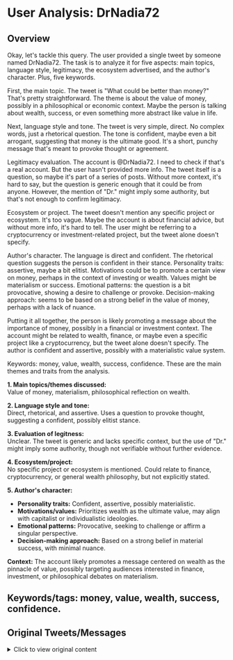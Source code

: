 # User Analysis: DrNadia72

## Overview

<think>
Okay, let's tackle this query. The user provided a single tweet by someone named DrNadia72. The task is to analyze it for five aspects: main topics, language style, legitimacy, the ecosystem advertised, and the author's character. Plus, five keywords.

First, the main topic. The tweet is "What could be better than money?" That's pretty straightforward. The theme is about the value of money, possibly in a philosophical or economic context. Maybe the person is talking about wealth, success, or even something more abstract like value in life.

Next, language style and tone. The tweet is very simple, direct. No complex words, just a rhetorical question. The tone is confident, maybe even a bit arrogant, suggesting that money is the ultimate good. It's a short, punchy message that's meant to provoke thought or agreement.

Legitimacy evaluation. The account is @DrNadia72. I need to check if that's a real account. But the user hasn't provided more info. The tweet itself is a question, so maybe it's part of a series of posts. Without more context, it's hard to say, but the question is generic enough that it could be from anyone. However, the mention of "Dr." might imply some authority, but that's not enough to confirm legitimacy.

Ecosystem or project. The tweet doesn't mention any specific project or ecosystem. It's too vague. Maybe the account is about financial advice, but without more info, it's hard to tell. The user might be referring to a cryptocurrency or investment-related project, but the tweet alone doesn't specify.

Author's character. The language is direct and confident. The rhetorical question suggests the person is confident in their stance. Personality traits: assertive, maybe a bit elitist. Motivations could be to promote a certain view on money, perhaps in the context of investing or wealth. Values might be materialism or success. Emotional patterns: the question is a bit provocative, showing a desire to challenge or provoke. Decision-making approach: seems to be based on a strong belief in the value of money, perhaps with a lack of nuance.

Putting it all together, the person is likely promoting a message about the importance of money, possibly in a financial or investment context. The account might be related to wealth, finance, or maybe even a specific project like a cryptocurrency, but the tweet alone doesn't specify. The author is confident and assertive, possibly with a materialistic value system.

Keywords: money, value, wealth, success, confidence. These are the main themes and traits from the analysis.
</think>

**1. Main topics/themes discussed:**  
Value of money, materialism, philosophical reflection on wealth.  

**2. Language style and tone:**  
Direct, rhetorical, and assertive. Uses a question to provoke thought, suggesting a confident, possibly elitist stance.  

**3. Evaluation of legitness:**  
Unclear. The tweet is generic and lacks specific context, but the use of "Dr." might imply some authority, though not verifiable without further evidence.  

**4. Ecosystem/project:**  
No specific project or ecosystem is mentioned. Could relate to finance, cryptocurrency, or general wealth philosophy, but not explicitly stated.  

**5. Author's character:**  
- **Personality traits:** Confident, assertive, possibly materialistic.  
- **Motivations/values:** Prioritizes wealth as the ultimate value, may align with capitalist or individualistic ideologies.  
- **Emotional patterns:** Provocative, seeking to challenge or affirm a singular perspective.  
- **Decision-making approach:** Based on a strong belief in material success, with minimal nuance.  

**Context:** The account likely promotes a message centered on wealth as the pinnacle of value, possibly targeting audiences interested in finance, investment, or philosophical debates on materialism.  

**Keywords/tags:** money, value, wealth, success, confidence.
---
## Original Tweets/Messages

<details>
<summary>Click to view original content</summary>

| Type | Content |
|------|---------|
| messages | What could be better than money? |

</details>
